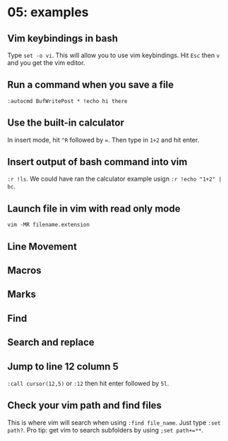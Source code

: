 # 05: examples

## Vim keybindings in bash
Type `set -o vi`. This will allow you to use vim 
keybindings. Hit `Esc` then `v` and you get 
the vim editor.

## Run a command when you save a file
`:autocmd BufWritePost * !echo hi there`

## Use the built-in calculator
In insert mode, hit `^R` followed by `=`. Then type
in `1+2` and hit enter.

## Insert output of bash command into vim
`:r !ls`. We could have ran the calculator example
usign `:r !echo "1+2" | bc`.

## Launch file in vim with read only mode
`vim -MR filename.extension`

## Line Movement

## Macros

## Marks

## Find

## Search and replace

## Jump to line 12 column 5
`:call cursor(12,5)` or `:12` then hit enter followed by `5l`.

## Check your vim path and find files
This is where vim will search when using `:find file_name`. 
Just type `:set path?`. Pro tip: get vim to search subfolders by using `;set path+=**`.
